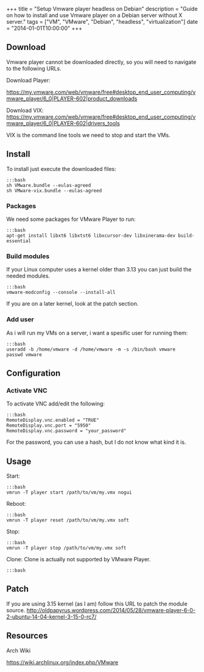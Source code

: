 +++
title = "Setup Vmware player headless on Debian"
description = "Guide on how to install and use Vmware player on a Debian server without X server."
tags = ["VM", "VMware", "Debian", "headless", "virtualization"]
date = "2014-01-01T10:00:00"
+++


## Download
Vmware player cannot be downloaded directly, so you will need to navigate to the following URLs.

Download Player:

https://my.vmware.com/web/vmware/free#desktop_end_user_computing/vmware_player/6_0|PLAYER-602|product_downloads

Download VIX:
https://my.vmware.com/web/vmware/free#desktop_end_user_computing/vmware_player/6_0|PLAYER-602|drivers_tools

VIX is the command line tools we need to stop and start the VMs.

## Install
To install just execute the downloaded files:

    :::bash
    sh VMware.bundle --eulas-agreed
    sh VMware-vix.bundle --eulas-agreed

### Packages
We need some packages for VMware Player to run:

    :::bash
    apt-get install libxt6 libxtst6 libxcursor-dev libxinerama-dev build-essential


### Build modules
If your Linux computer uses a kernel older than 3.13 you can just build the needed modules.

    :::bash
    vmware-modconfig --console --install-all

If you are on a later kernel, look at the patch section.

### Add user
As i will run my VMs on a server, i want a spesific user for running them:

    :::bash
    useradd -b /home/vmware -d /home/vmware -m -s /bin/bash vmware
    passwd vmware

## Configuration

### Activate VNC
To activate VNC add/edit the following:

    :::bash
    RemoteDisplay.vnc.enabled = "TRUE"
    RemoteDisplay.vnc.port = "5950"
    RemoteDisplay.vnc.password = "your_password"

For the password, you can use a hash, but I do not know what kind it is.


## Usage

Start:

    :::bash
    vmrun -T player start /path/to/vm/my.vmx nogui

Reboot:

    :::bash
    vmrun -T player reset /path/to/vm/my.vmx soft

Stop:

    :::bash
    vmrun -T player stop /path/to/vm/my.vmx soft

Clone:
Clone is actually not supported by VMware Player.

    :::bash


## Patch
If you are using 3.15 kernel (as I am) follow this URL to patch the module source.
http://oldpapyrus.wordpress.com/2014/05/28/vmware-player-6-0-2-ubuntu-14-04-kernel-3-15-0-rc7/


## Resources
Arch Wiki

https://wiki.archlinux.org/index.php/VMware
